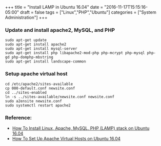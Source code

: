 +++
title = "Install LAMP in Ubuntu 16.04"
date = "2016-11-17T15:15:16-05:00"
draft = false
tags = ["Linux","PHP","Ubuntu"]
categories = ["System Administration"]
+++

### Update and install apache2, MySQL, and PHP 
    sudo apt-get update
    sudo apt-get install apache2
    sudo apt-get install mysql-server
    sudo apt-get install php libapache2-mod-php php-mcrypt php-mysql php-gd php-domphp-mbstring
    sudo apt-get install landscape-common


### Setup apache virtual host
    cd /etc/apache2/sites-available
    cp 000-default.conf newsite.conf
    cd ../sites-enabled
    ln -s ../sites-available/newsite.conf newsite.conf
    sudo a2ensite newsite.conf
    sudo systemctl restart apache2


### Reference:
* [How To Install Linux, Apache, MySQL, PHP (LAMP) stack on Ubuntu 16.04](https://www.digitalocean.com/community/tutorials/how-to-install-linux-apache-mysql-php-lamp-stack-on-ubuntu-16-04)
* [How To Set Up Apache Virtual Hosts on Ubuntu 16.04](https://www.digitalocean.com/community/tutorials/how-to-set-up-apache-virtual-hosts-on-ubuntu-16-04)